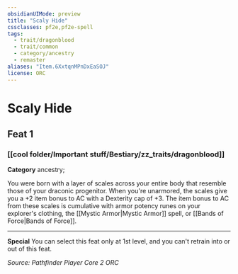 ```yaml
---
obsidianUIMode: preview
title: "Scaly Hide"
cssclasses: pf2e,pf2e-spell
tags:
  - trait/dragonblood
  - trait/common
  - category/ancestry
  - remaster
aliases: "Item.6XxtqnMPnDxEaSOJ"
license: ORC
---
```

# Scaly Hide
## Feat 1
### [[cool folder/Important stuff/Bestiary/zz_traits/dragonblood]]

**Category** ancestry; 




You were born with a layer of scales across your entire body that resemble those of your draconic progenitor. When you're unarmored, the scales give you a +2 item bonus to AC with a Dexterity cap of +3. The item bonus to AC from these scales is cumulative with armor potency runes on your explorer's clothing, the [[Mystic Armor|Mystic Armor]] spell, or [[Bands of Force|Bands of Force]].

* * *

**Special** You can select this feat only at 1st level, and you can't retrain into or out of this feat.

*Source: Pathfinder Player Core 2*
*ORC*